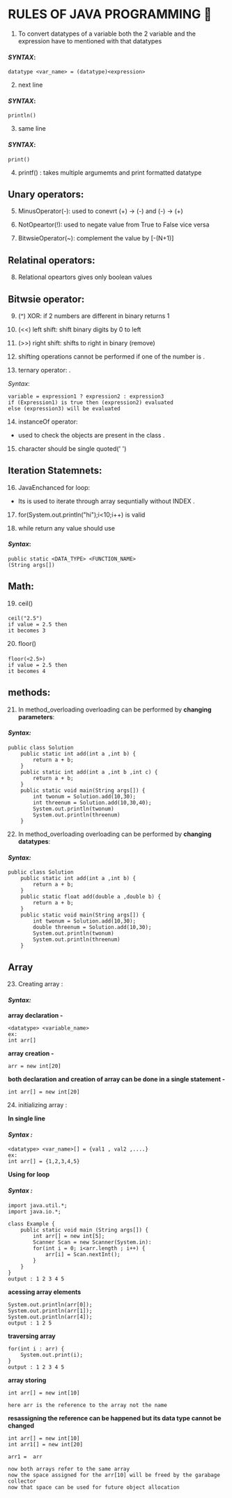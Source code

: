 # RULES OF JAVA PROGRAMMING 👾
1. To convert datatypes of a variable both the 2 variable and the expression have to mentioned with that datatypes

#### _SYNTAX_: 
    datatype <var_name> = (datatype)<expression>

2. next line
#### _SYNTAX_:
    println()

3.  same line
#### _SYNTAX_:
    print()

4. printf() : takes multiple argumemts and print formatted datatype
## Unary operators:

5. MinusOperator(-): used to conevrt (+) -> (-) and (-) -> (+)

6. NotOpeartor(!): used to negate value from True to False vice versa

7. BitwsieOperator(~): complement the value by [-(N+1)]

## Relatinal operators:

8. Relational opeartors gives only boolean values


## Bitwsie operator:

9. (^) XOR: if 2 numbers are different in binary returns 1

10. (<<) left shift: shift binary digits by 0 to left

11. (>>) right shift: shifts to right in binary (remove)

12. shifting operations cannot be performed 
    if one of the number is <negative> . 


13. ternary operator: . 

_Syntax_: 

    variable = expression1 ? expression2 : expression3
    if (Expression1) is true then (expression2) evaluated
    else (expression3) will be evaluated

14. instanceOf operator:
* used to check the objects are present in the class .

15. character should be single quoted(' ')

## Iteration Statemnets:
16. JavaEnchanced for loop:

* Its is used to iterate through array sequntially without INDEX .

17. for(System.out.println("hi");i<10;i++)
    is valid

18. while return any value should use 
#### _Syntax_:
    public static <DATA_TYPE> <FUNCTION_NAME> 
    (String args[]) 

## Math:
19. ceil()
####
    ceil("2.5")
    if value = 2.5 then
    it becomes 3

20. floor()
####
    floor(<2.5>)
    if value = 2.5 then
    it becomes 4


## methods:
21. In method_overloading overloading can be performed by **changing parameters**:
#### _Syntax:_
    public class Solution
        public static int add(int a ,int b) {
            return a + b;
        }
        public static int add(int a ,int b ,int c) {
            return a + b;
        }
        public static void main(String args[]) {
            int twonum = Solution.add(10,30);
            int threenum = Solution.add(10,30,40);
            System.out.println(twonum)
            System.out.println(threenum)
        }
22. In method_overloading overloading can be performed by **changing datatypes**:
#### _Syntax:_
    public class Solution
        public static int add(int a ,int b) {
            return a + b;
        }
        public static float add(double a ,double b) {
            return a + b;
        }
        public static void main(String args[]) {
            int twonum = Solution.add(10,30);
            double threenum = Solution.add(10,30);
            System.out.println(twonum)
            System.out.println(threenum)
        }
## Array

23. Creating array :
#### _Syntax:_
**array declaration -**

    <datatype> <variable_name>
    ex:
    int arr[]

**array creation -**
    
    arr = new int[20]

**both declaration and creation of array can be done in a single statement -**
    
    int arr[] = new int[20]

24. initializing array :

**In single line**

#### _Syntax :_

    <datatype> <var_name>[] = {val1 , val2 ,....}
    ex:
    int arr[] = {1,2,3,4,5}

**Using for loop**

#### _Syntax :_

    import java.util.*;
    import java.io.*;

    class Example {
        public static void main (String args[]) {
            int arr[] = new int[5];
            Scanner Scan = new Scanner(System.in):
            for(int i = 0; i<arr.length ; i++) {
                arr[i] = Scan.nextInt();
            }
        }
    }
    output : 1 2 3 4 5

**acessing array elements**

    System.out.println(arr[0]);
    System.out.println(arr[1]);
    System.out.println(arr[4]);
    output : 1 2 5

**traversing array**

    for(int i : arr) {
        System.out.print(i);
    }
    output : 1 2 3 4 5

**array storing**

    int arr[] = new int[10]

    here arr is the reference to the array not the name

**resassigning the reference can be happened but its data type cannot be changed**

    
    int arr[] = new int[10]
    int arr1[] = new int[20]

    arr1 =  arr

    now both arrays refer to the same array
    now the space assigned for the arr[10] will be freed by the garabage collector
    now that space can be used for future object allocation

